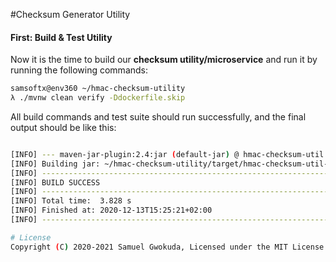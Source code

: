 #Checksum Generator Utility

#### First: Build & Test Utility
Now it is the time to build our **checksum utility/microservice** and run it by running the following commands:

```bash
samsoftx@env360 ~/hmac-checksum-utility 
λ ./mvnw clean verify -Ddockerfile.skip
```

All build commands and test suite should run successfully, and the final output should be like this:

```bash

[INFO] --- maven-jar-plugin:2.4:jar (default-jar) @ hmac-checksum-util ---
[INFO] Building jar: ~/hmac-checksum-utility/target/hmac-checksum-util-1.0.2-SNAPSHOT.jar
[INFO] ------------------------------------------------------------------------
[INFO] BUILD SUCCESS
[INFO] ------------------------------------------------------------------------
[INFO] Total time:  3.828 s
[INFO] Finished at: 2020-12-13T15:25:21+02:00
[INFO] ------------------------------------------------------------------------

# License
Copyright (C) 2020-2021 Samuel Gwokuda, Licensed under the MIT License.